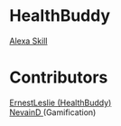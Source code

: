 # HealthBuddy
<a href="https://alexa.amazon.com/spa/index.html#skills/beta/amzn1.ask.skill.22cf8ba3-f102-414a-91c9-e11fa6af6637/?ref=skill_dsk_skb_ys
">Alexa Skill</a> 

# Contributors
<a href="https://github.com/ErnestLeslie">ErnestLeslie (HealthBuddy) </a> <br/>
<a href="https://github.com/NevainD">NevainD </a> (Gamification)

